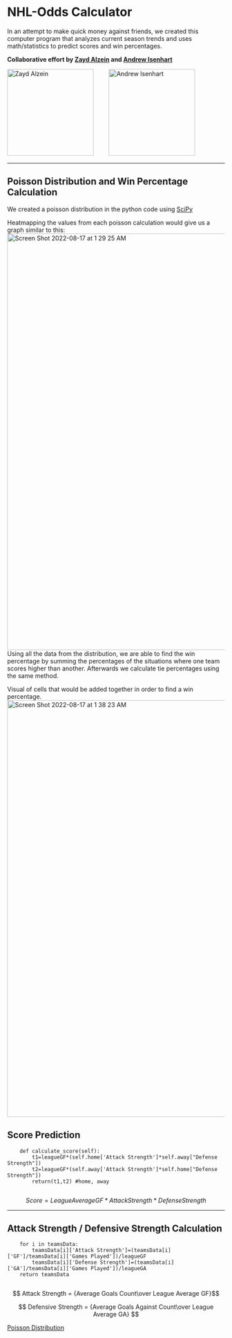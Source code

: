 # NHL-Odds Calculator
In an attempt to make quick money against friends, we created this computer program that analyzes current season trends and uses math/statistics to predict scores and win percentages. 

**Collaborative effort by [Zayd Alzein](https://github.com/Zaydo123) and [Andrew Isenhart](https://github.com/aisenhart)**

<p float='center'>
 <a href='https://github.com/Zaydo123'><img src="https://user-images.githubusercontent.com/26662362/185042773-b46e7806-015e-4a0b-9158-552f39f62d79.png" alt="Zayd Alzein" width=200px></a>
 &nbsp; &nbsp; &nbsp; &nbsp;
 <a href='https://github.com/aisenhart'> <img src="https://user-images.githubusercontent.com/26662362/185042974-871833db-8a14-4450-befe-d0ffb1e48467.png" alt="Andrew Isenhart" width=200px></a>
</p>

***


## Poisson Distribution and Win Percentage Calculation

We created a poisson distribution in the python code using [SciPy](https://scipy.org/)

Heatmapping the values from each poisson calculation would give us a graph similar to this:
  <img width="962" alt="Screen Shot 2022-08-17 at 1 29 25 AM" src="https://user-images.githubusercontent.com/26662362/185050262-642381b6-fa95-4bb2-9276-e8a573fd27d2.png">
Using all the data from the distribution, we are able to find the win percentage by summing the percentages of the situations where one team scores higher than another. Afterwards we calculate tie percentages using the same method.

Visual of cells that would be added together in order to find a win percentage.
<img width="963" alt="Screen Shot 2022-08-17 at 1 38 23 AM" src="https://user-images.githubusercontent.com/26662362/185051857-f3962598-68eb-4238-9033-ff9ad72f6a04.png">

 



## Score Prediction
```
    def calculate_score(self):
        t1=leagueGF*(self.home['Attack Strength']*self.away["Defense Strength"])
        t2=leagueGF*(self.away['Attack Strength']*self.home["Defense Strength"])
        return(t1,t2) #home, away
        
```

$$ Score = League Average GF * {Attack Strength*Defense Strength} $$
***
## Attack Strength / Defensive Strength Calculation
```
    for i in teamsData:
        teamsData[i]['Attack Strength']=(teamsData[i]['GF']/teamsData[i]['Games Played'])/leagueGF
        teamsData[i]['Defense Strength']=(teamsData[i]['GA']/teamsData[i]['Games Played'])/leagueGA
    return teamsData
    
```
$$ Attack Strength = {Average Goals Count\over League Average GF}$$


$$ Defensive Strength = {Average Goals Against Count\over League Average GA} $$

[Poisson Distribution](https://en.wikipedia.org/wiki/Poisson_distribution)
